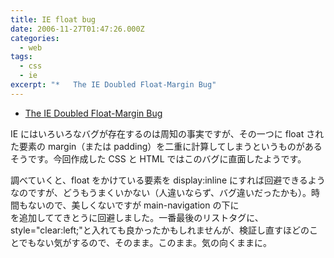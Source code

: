 ```yaml
---
title: IE float bug
date: 2006-11-27T01:47:26.000Z
categories:
  - web
tags:
  - css
  - ie
excerpt: "*   The IE Doubled Float-Margin Bug"
---
```


- [The IE Doubled Float-Margin Bug](http://www.positioniseverything.net/explorer/doubled-margin.html)

IE にはいろいろなバグが存在するのは周知の事実ですが、その一つに float された要素の margin（または padding）を二重に計算してしまうというものがあるそうです。今回作成した CSS と HTML ではこのバグに直面したようです。

調べていくと、float をかけている要素を display:inline にすれば回避できるようなのですが、どうもうまくいかない（人違いならず、バグ違いだったかも）。時間もないので、美しくないですが main-navigation の下に<br clear="left;" />を追加しててきとうに回避しました。一番最後のリストタグに、style="clear:left;"と入れても良かったかもしれませんが、検証し直すほどのことでもない気がするので、そのまま。このまま。気の向くままに。
